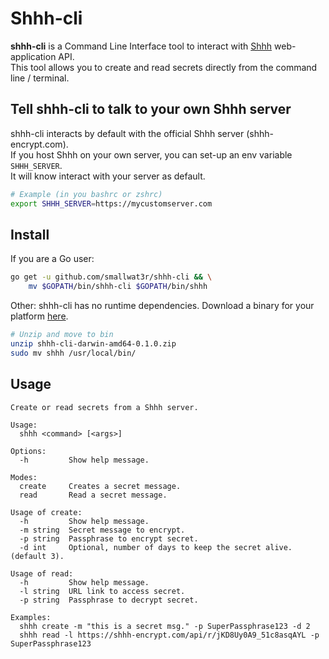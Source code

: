 # Shhh-cli  

**shhh-cli** is a Command Line Interface tool to interact with [Shhh](https://github.com/smallwat3r) web-application API.  
This tool allows you to create and read secrets directly from the command line / terminal.  

## Tell shhh-cli to talk to your own Shhh server  

shhh-cli interacts by default with the official Shhh server (shhh-encrypt.com).  
If you host Shhh on your own server, you can set-up an env variable `SHHH_SERVER`.  
It will know interact with your server as default.  
```sh
# Example (in you bashrc or zshrc)
export SHHH_SERVER=https://mycustomserver.com
```

## Install  

If you are a Go user:
```sh
go get -u github.com/smallwat3r/shhh-cli && \
    mv $GOPATH/bin/shhh-cli $GOPATH/bin/shhh
```

Other: shhh-cli has no runtime dependencies. Download a binary for your 
platform [here](https://github.com/smallwat3r/shhh-cli/releases).

```sh
# Unzip and move to bin
unzip shhh-cli-darwin-amd64-0.1.0.zip
sudo mv shhh /usr/local/bin/
```

## Usage  

```
Create or read secrets from a Shhh server.

Usage:
  shhh <command> [<args>]

Options:
  -h         Show help message.

Modes:
  create     Creates a secret message.
  read       Read a secret message.

Usage of create:
  -h         Show help message.
  -m string  Secret message to encrypt.
  -p string  Passphrase to encrypt secret.
  -d int     Optional, number of days to keep the secret alive. (default 3).

Usage of read:
  -h         Show help message.
  -l string  URL link to access secret.
  -p string  Passphrase to decrypt secret.

Examples:
  shhh create -m "this is a secret msg." -p SuperPassphrase123 -d 2
  shhh read -l https://shhh-encrypt.com/api/r/jKD8Uy0A9_51c8asqAYL -p SuperPassphrase123
```
